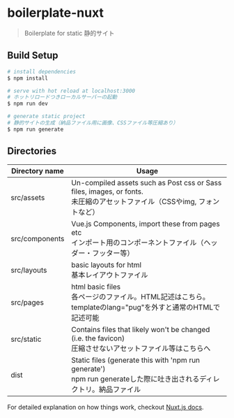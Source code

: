 # boilerplate-nuxt

> Boilerplate for static
> 静的サイト  

## Build Setup

``` bash
# install dependencies
$ npm install

# serve with hot reload at localhost:3000
# ホットリロードつきローカルサーバーの起動
$ npm run dev

# generate static project
# 静的サイトの生成（納品ファイル用に画像、CSSファイル等圧縮あり）
$ npm run generate
```

## Directories
| Directory name | Usage |
| ------ | ------ |
| src/assets | Un-compiled assets such as Post css or Sass files, images, or fonts. <br> 未圧縮のアセットファイル（CSSやimg, フォントなど） |
| src/components | Vue.js Components, import these from pages etc <br> インポート用のコンポーネントファイル（ヘッダー・フッター等） |
| src/layouts | basic layouts for html <br> 基本レイアウトファイル |
| src/pages | html basic files <br> 各ページのファイル。HTML記述はこちら。templateのlang="pug"を外すと通常のHTMLで記述可能 |
| src/static | Contains files that likely won't be changed (i.e. the favicon) <br> 圧縮させないアセットファイル等はこちらへ |
| dist | Static files (generate this with 'npm run generate') <br> npm run generateした際に吐き出されるディレクトリ。納品ファイル |

For detailed explanation on how things work, checkout [Nuxt.js docs](https://nuxtjs.org).
